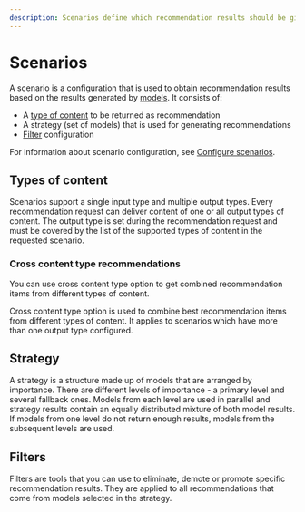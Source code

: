 ```yaml
---
description: Scenarios define which recommendation results should be given in different situations.
---
```


# Scenarios

A scenario is a configuration that is used to obtain recommendation results based 
on the results generated by [models](recommendation_models.md). 
It consists of:

- A [type of content](content_types.md) to be returned as recommendation 
- A strategy (set of models) that is used for generating recommendations
- [Filter](filters.md) configuration

For information about scenario configuration, see [Configure scenarios](configure_scenarios.md).

## Types of content

Scenarios support a single input type and multiple output types. 
Every recommendation request can deliver content of one or all output types of content.
The output type is set during the recommendation request and must be covered by 
the list of the supported types of content in the requested scenario.

### Cross content type recommendations

You can use cross content type option to get combined recommendation items from different types of content.

Cross content type option is used to combine best recommendation items from different types of content.
It applies to scenarios which have more than one output type configured.


## Strategy

A strategy is a structure made up of models that are arranged by importance.
There are different levels of importance - a primary level and several fallback ones.
Models from each level are used in parallel and strategy results contain an equally 
distributed mixture of both model results. 
If models from one level do not return enough results, models from the 
subsequent levels are used.

## Filters

Filters are tools that you can use to eliminate, demote or promote specific 
recommendation results.
They are applied to all recommendations that come from models selected in the strategy.
